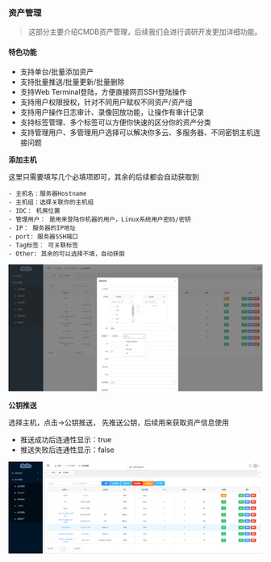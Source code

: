 ### 资产管理

> 这部分主要介绍CMDB资产管理，后续我们会进行调研开发更加详细功能。


#### 特色功能

- 支持单台/批量添加资产
- 支持批量推送/批量更新/批量删除
- 支持Web Terminal登陆，方便直接网页SSH登陆操作
- 支持用户权限授权，针对不同用户赋权不同资产/资产组
- 支持用户操作日志审计、录像回放功能，让操作有审计记录
- 支持标签管理、多个标签可以方便你快速的区分你的资产分类
- 支持管理用户、多管理用户选择可以解决你多云、多服务器、不同密钥主机连接问题


**添加主机**

这里只需要填写几个必填项即可，其余的后续都会自动获取到

```
- 主机名：服务器Hostname
- 主机组：选择关联你的主机组
- IDC： 机房位置
- 管理用户： 是用来登陆你机器的用户，Linux系统用户密码/密钥
- IP： 服务器的IP地址
- port: 服务器SSH端口
- Tag标签： 可关联标签
- Other: 其余的可以选择不填，自动获取
```

![](./_static/images/cmdb_add_host.png)

**公钥推送**

选择主机，点击->公钥推送， 先推送公钥，后续用来获取资产信息使用

- 推送成功后连通性显示：true
- 推送失败后连通性显示：false

![](./_static/images/cmdb_add_key.png)

